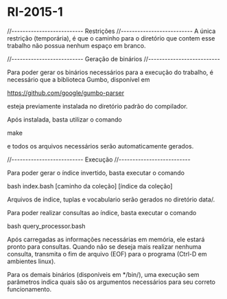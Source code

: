 # RI-2015-1
//--------------------------
Restrições
//--------------------------
A única restrição (temporária), é que o caminho para o diretório que contem esse
trabalho não possua nenhum espaço em branco.

//--------------------------
Geração de binários
//--------------------------

Para poder gerar os binários necessários para a execução do trabalho, é
necessário que a biblioteca Gumbo, disponível em

https://github.com/google/gumbo-parser

esteja previamente instalada no diretório padrão do compilador.

Após instalada, basta utilizar o comando

make

e todos os arquivos necessários serão automaticamente gerados.

//--------------------------
Execução
//--------------------------

Para poder gerar o índice invertido, basta executar o comando

bash index.bash [caminho da coleção] [índice da coleção]

Arquivos de índice, tuplas e vocabulario serão gerados no diretório data/.

Para poder realizar consultas ao índice, basta executar o comando

bash query\_processor.bash

Após carregadas as informações necessárias em memória, ele estará pronto
para consultas. Quando não se deseja mais realizar nenhuma consulta, transmita
o fim de arquivo (EOF) para o programa (Ctrl-D em ambientes linux).

Para os demais binários (disponíveis em \*/bin/), uma execução sem parâmetros
indica quais são os argumentos necessários para seu correto funcionamento.
